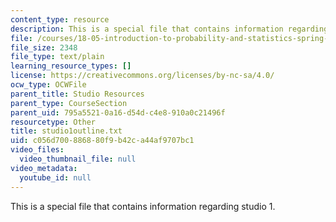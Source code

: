 ```yaml
---
content_type: resource
description: This is a special file that contains information regarding studio 1.
file: /courses/18-05-introduction-to-probability-and-statistics-spring-2014/c056d700886880f9b42ca44af9707bc1_studio1outline.txt
file_size: 2348
file_type: text/plain
learning_resource_types: []
license: https://creativecommons.org/licenses/by-nc-sa/4.0/
ocw_type: OCWFile
parent_title: Studio Resources
parent_type: CourseSection
parent_uid: 795a5521-0a16-d54d-c4e8-910a0c21496f
resourcetype: Other
title: studio1outline.txt
uid: c056d700-8868-80f9-b42c-a44af9707bc1
video_files:
  video_thumbnail_file: null
video_metadata:
  youtube_id: null
---
```

This is a special file that contains information regarding studio 1.